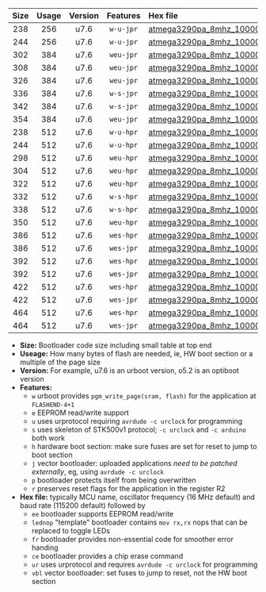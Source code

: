 |Size|Usage|Version|Features|Hex file|
|:-:|:-:|:-:|:-:|:--|
|238|256|u7.6|`w-u-jpr`|[atmega3290pa_8mhz_1000000bps_ur_vbl.hex](https://raw.githubusercontent.com/stefanrueger/urboot/main/bootloaders/atmega3290pa/fcpu_8mhz/1000000_bps/atmega3290pa_8mhz_1000000bps_ur_vbl.hex)|
|244|256|u7.6|`w-u-jpr`|[atmega3290pa_8mhz_1000000bps_lednop_ur_vbl.hex](https://raw.githubusercontent.com/stefanrueger/urboot/main/bootloaders/atmega3290pa/fcpu_8mhz/1000000_bps/atmega3290pa_8mhz_1000000bps_lednop_ur_vbl.hex)|
|302|384|u7.6|`weu-jpr`|[atmega3290pa_8mhz_1000000bps_ee_ur_vbl.hex](https://raw.githubusercontent.com/stefanrueger/urboot/main/bootloaders/atmega3290pa/fcpu_8mhz/1000000_bps/atmega3290pa_8mhz_1000000bps_ee_ur_vbl.hex)|
|308|384|u7.6|`weu-jpr`|[atmega3290pa_8mhz_1000000bps_ee_lednop_ur_vbl.hex](https://raw.githubusercontent.com/stefanrueger/urboot/main/bootloaders/atmega3290pa/fcpu_8mhz/1000000_bps/atmega3290pa_8mhz_1000000bps_ee_lednop_ur_vbl.hex)|
|326|384|u7.6|`weu-jpr`|[atmega3290pa_8mhz_1000000bps_ee_lednop_fr_ur_vbl.hex](https://raw.githubusercontent.com/stefanrueger/urboot/main/bootloaders/atmega3290pa/fcpu_8mhz/1000000_bps/atmega3290pa_8mhz_1000000bps_ee_lednop_fr_ur_vbl.hex)|
|336|384|u7.6|`w-s-jpr`|[atmega3290pa_8mhz_1000000bps_vbl.hex](https://raw.githubusercontent.com/stefanrueger/urboot/main/bootloaders/atmega3290pa/fcpu_8mhz/1000000_bps/atmega3290pa_8mhz_1000000bps_vbl.hex)|
|342|384|u7.6|`w-s-jpr`|[atmega3290pa_8mhz_1000000bps_lednop_vbl.hex](https://raw.githubusercontent.com/stefanrueger/urboot/main/bootloaders/atmega3290pa/fcpu_8mhz/1000000_bps/atmega3290pa_8mhz_1000000bps_lednop_vbl.hex)|
|354|384|u7.6|`weu-jpr`|[atmega3290pa_8mhz_1000000bps_ee_lednop_fr_ce_ur_vbl.hex](https://raw.githubusercontent.com/stefanrueger/urboot/main/bootloaders/atmega3290pa/fcpu_8mhz/1000000_bps/atmega3290pa_8mhz_1000000bps_ee_lednop_fr_ce_ur_vbl.hex)|
|238|512|u7.6|`w-u-hpr`|[atmega3290pa_8mhz_1000000bps_ur.hex](https://raw.githubusercontent.com/stefanrueger/urboot/main/bootloaders/atmega3290pa/fcpu_8mhz/1000000_bps/atmega3290pa_8mhz_1000000bps_ur.hex)|
|244|512|u7.6|`w-u-hpr`|[atmega3290pa_8mhz_1000000bps_lednop_ur.hex](https://raw.githubusercontent.com/stefanrueger/urboot/main/bootloaders/atmega3290pa/fcpu_8mhz/1000000_bps/atmega3290pa_8mhz_1000000bps_lednop_ur.hex)|
|298|512|u7.6|`weu-hpr`|[atmega3290pa_8mhz_1000000bps_ee_ur.hex](https://raw.githubusercontent.com/stefanrueger/urboot/main/bootloaders/atmega3290pa/fcpu_8mhz/1000000_bps/atmega3290pa_8mhz_1000000bps_ee_ur.hex)|
|304|512|u7.6|`weu-hpr`|[atmega3290pa_8mhz_1000000bps_ee_lednop_ur.hex](https://raw.githubusercontent.com/stefanrueger/urboot/main/bootloaders/atmega3290pa/fcpu_8mhz/1000000_bps/atmega3290pa_8mhz_1000000bps_ee_lednop_ur.hex)|
|322|512|u7.6|`weu-hpr`|[atmega3290pa_8mhz_1000000bps_ee_lednop_fr_ur.hex](https://raw.githubusercontent.com/stefanrueger/urboot/main/bootloaders/atmega3290pa/fcpu_8mhz/1000000_bps/atmega3290pa_8mhz_1000000bps_ee_lednop_fr_ur.hex)|
|332|512|u7.6|`w-s-hpr`|[atmega3290pa_8mhz_1000000bps.hex](https://raw.githubusercontent.com/stefanrueger/urboot/main/bootloaders/atmega3290pa/fcpu_8mhz/1000000_bps/atmega3290pa_8mhz_1000000bps.hex)|
|338|512|u7.6|`w-s-hpr`|[atmega3290pa_8mhz_1000000bps_lednop.hex](https://raw.githubusercontent.com/stefanrueger/urboot/main/bootloaders/atmega3290pa/fcpu_8mhz/1000000_bps/atmega3290pa_8mhz_1000000bps_lednop.hex)|
|350|512|u7.6|`weu-hpr`|[atmega3290pa_8mhz_1000000bps_ee_lednop_fr_ce_ur.hex](https://raw.githubusercontent.com/stefanrueger/urboot/main/bootloaders/atmega3290pa/fcpu_8mhz/1000000_bps/atmega3290pa_8mhz_1000000bps_ee_lednop_fr_ce_ur.hex)|
|386|512|u7.6|`wes-hpr`|[atmega3290pa_8mhz_1000000bps_ee.hex](https://raw.githubusercontent.com/stefanrueger/urboot/main/bootloaders/atmega3290pa/fcpu_8mhz/1000000_bps/atmega3290pa_8mhz_1000000bps_ee.hex)|
|386|512|u7.6|`wes-jpr`|[atmega3290pa_8mhz_1000000bps_ee_vbl.hex](https://raw.githubusercontent.com/stefanrueger/urboot/main/bootloaders/atmega3290pa/fcpu_8mhz/1000000_bps/atmega3290pa_8mhz_1000000bps_ee_vbl.hex)|
|392|512|u7.6|`wes-hpr`|[atmega3290pa_8mhz_1000000bps_ee_lednop.hex](https://raw.githubusercontent.com/stefanrueger/urboot/main/bootloaders/atmega3290pa/fcpu_8mhz/1000000_bps/atmega3290pa_8mhz_1000000bps_ee_lednop.hex)|
|392|512|u7.6|`wes-jpr`|[atmega3290pa_8mhz_1000000bps_ee_lednop_vbl.hex](https://raw.githubusercontent.com/stefanrueger/urboot/main/bootloaders/atmega3290pa/fcpu_8mhz/1000000_bps/atmega3290pa_8mhz_1000000bps_ee_lednop_vbl.hex)|
|422|512|u7.6|`wes-hpr`|[atmega3290pa_8mhz_1000000bps_ee_lednop_fr.hex](https://raw.githubusercontent.com/stefanrueger/urboot/main/bootloaders/atmega3290pa/fcpu_8mhz/1000000_bps/atmega3290pa_8mhz_1000000bps_ee_lednop_fr.hex)|
|422|512|u7.6|`wes-jpr`|[atmega3290pa_8mhz_1000000bps_ee_lednop_fr_vbl.hex](https://raw.githubusercontent.com/stefanrueger/urboot/main/bootloaders/atmega3290pa/fcpu_8mhz/1000000_bps/atmega3290pa_8mhz_1000000bps_ee_lednop_fr_vbl.hex)|
|464|512|u7.6|`wes-hpr`|[atmega3290pa_8mhz_1000000bps_ee_lednop_fr_ce.hex](https://raw.githubusercontent.com/stefanrueger/urboot/main/bootloaders/atmega3290pa/fcpu_8mhz/1000000_bps/atmega3290pa_8mhz_1000000bps_ee_lednop_fr_ce.hex)|
|464|512|u7.6|`wes-jpr`|[atmega3290pa_8mhz_1000000bps_ee_lednop_fr_ce_vbl.hex](https://raw.githubusercontent.com/stefanrueger/urboot/main/bootloaders/atmega3290pa/fcpu_8mhz/1000000_bps/atmega3290pa_8mhz_1000000bps_ee_lednop_fr_ce_vbl.hex)|

- **Size:** Bootloader code size including small table at top end
- **Useage:** How many bytes of flash are needed, ie, HW boot section or a multiple of the page size
- **Version:** For example, u7.6 is an urboot version, o5.2 is an optiboot version
- **Features:**
  + `w` urboot provides `pgm_write_page(sram, flash)` for the application at `FLASHEND-4+1`
  + `e` EEPROM read/write support
  + `u` uses urprotocol requiring `avrdude -c urclock` for programming
  + `s` uses skeleton of STK500v1 protocol; `-c urclock` and `-c arduino` both work
  + `h` hardware boot section: make sure fuses are set for reset to jump to boot section
  + `j` vector bootloader: uploaded applications *need to be patched externally*, eg, using `avrdude -c urclock`
  + `p` bootloader protects itself from being overwritten
  + `r` preserves reset flags for the application in the register R2
- **Hex file:** typically MCU name, oscillator frequency (16 MHz default) and baud rate (115200 default) followed by
  + `ee` bootloader supports EEPROM read/write
  + `lednop` "template" bootloader contains `mov rx,rx` nops that can be replaced to toggle LEDs
  + `fr` bootloader provides non-essential code for smoother error handing
  + `ce` bootloader provides a chip erase command
  + `ur` uses urprotocol and requires `avrdude -c urclock` for programming
  + `vbl` vector bootloader: set fuses to jump to reset, not the HW boot section
